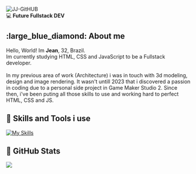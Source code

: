 <!--Title Image-->
![JJ-GitHUB](https://github.com/jeanjusten/jeanjusten/assets/156855412/b94a4701-5d61-476f-9642-8de6dd25d262)
<br>:computer: **Future Fullstack DEV** <!--Logo Footer-->
<br>

<!--About me-->
<h2>:large_blue_diamond: About me</h2>
Hello, World! Im <strong>Jean</strong>, 32, Brazil.<br>
Im currently studying HTML, CSS and JavaScript to be a Fullstack developer.<br>
<br>
In my previous area of work (Architecture) i was in touch with 3d modeling,
design and image rendering. It wasn't untill 2023 that i discovered a passion in
coding due to a personal side project in Game Maker Studio 2. Since then, i've been puting
all those skills to use and working hard to perfect HTML, CSS and JS.
<br>

<!--Skills and Tools-->
**<h2>:large_blue_diamond: Skills and Tools i use</h2>**
[![My Skills](https://skillicons.dev/icons?i=html,css,js,python,git,github)](https://skillicons.dev)

<!--Stats-->
 **<h2>:large_blue_diamond: GitHub Stats</h2>**
 <img src="https://github-readme-stats.vercel.app/api/top-langs/?username=jeanjusten"/>
